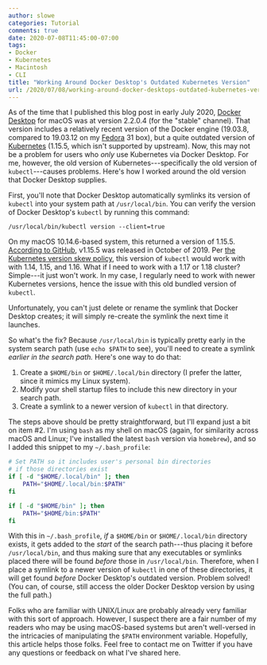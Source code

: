 ```yaml
---
author: slowe
categories: Tutorial
comments: true
date: 2020-07-08T11:45:00-07:00
tags:
- Docker
- Kubernetes
- Macintosh
- CLI
title: "Working Around Docker Desktop's Outdated Kubernetes Version"
url: /2020/07/08/working-around-docker-desktops-outdated-kubernetes-version/
---
```


As of the time that I published this blog post in early July 2020, [Docker Desktop][link-1] for macOS was at version 2.2.0.4 (for the "stable" channel). That version includes a relatively recent version of the Docker engine (19.03.8, compared to 19.03.12 on my [Fedora][link-2] 31 box), but a quite outdated version of [Kubernetes][link-3] (1.15.5, which isn't supported by upstream). Now, this may not be a problem for users who _only_ use Kubernetes via Docker Desktop. For me, however, the old version of Kubernetes---specifically the old version of `kubectl`---causes problems. Here's how I worked around the old version that Docker Desktop supplies.<!--more-->

First, you'll note that Docker Desktop automatically symlinks its version of `kubectl` into your system path at `/usr/local/bin`. You can verify the version of Docker Desktop's `kubectl` by running this command:

    /usr/local/bin/kubectl version --client=true

On my macOS 10.14.6-based system, this returned a version of 1.15.5. [According to GitHub][link-4], v1.15.5 was released in October of 2019. Per [the Kubernetes version skew policy][link-5], this version of `kubectl` would work with with 1.14, 1.15, and 1.16. What if I need to work with a 1.17 or 1.18 cluster? Simple---it just won't work. In my case, I regularly need to work with newer Kubernetes versions, hence the issue with this old bundled version of `kubectl`.

Unfortunately, you can't just delete or rename the symlink that Docker Desktop creates; it will simply re-create the symlink the next time it launches.

So what's the fix? Because `/usr/local/bin` is typically pretty early in the system search path (use `echo $PATH` to see), you'll need to create a symlink _earlier in the search path._ Here's one way to do that:

1. Create a `$HOME/bin` or `$HOME/.local/bin` directory (I prefer the latter, since it mimics my Linux system).
2. Modify your shell startup files to include this new directory in your search path.
3. Create a symlink to a newer version of `kubectl` in that directory.

The steps above should be pretty straightforward, but I'll expand just a bit on item #2. I'm using `bash` as my shell on macOS (again, for similarity across macOS and Linux; I've installed the latest `bash` version via `homebrew`), and so I added this snippet to my `~/.bash_profile`:

```bash
# Set PATH so it includes user's personal bin directories
# if those directories exist
if [ -d "$HOME/.local/bin" ]; then
    PATH="$HOME/.local/bin:$PATH"
fi

if [ -d "$HOME/bin" ]; then
    PATH="$HOME/bin:$PATH"
fi
```

With this in `~/.bash_profile`, _if_ a `$HOME/bin` or `$HOME/.local/bin` directory exists, it gets added to the _start_ of the search path---thus placing it before `/usr/local/bin`, and thus making sure that any executables or symlinks placed there will be found _before_ those in `/usr/local/bin`. Therefore, when I place a symlink to a newer version of `kubectl` in one of these directories, it will get found _before_ Docker Desktop's outdated version. Problem solved! (You can, of course, still access the older Docker Desktop version by using the full path.)

Folks who are familiar with UNIX/Linux are probably already very familiar with this sort of approach. However, I suspect there are a fair number of my readers who may be using macOS-based systems but aren't well-versed in the intricacies of manipulating the `$PATH` environment variable. Hopefully, this article helps those folks. Feel free to contact me on Twitter if you have any questions or feedback on what I've shared here.

[link-1]: https://www.docker.com/products/docker-desktop
[link-2]: https://getfedora.org/
[link-3]: https://kubernetes.io/
[link-4]: https://github.com/kubernetes/kubernetes/releases/tag/v1.15.5
[link-5]: https://kubernetes.io/docs/setup/release/version-skew-policy/
[link-6]: https://twitter.com/scott_lowe
